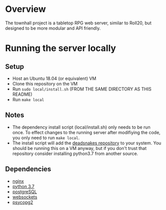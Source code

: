 # Overview
The townhall project is a tabletop RPG web server, similar to Roll20, but designed to be more modular and API friendly.

# Running the server locally

## Setup
 - Host an Ubuntu 18.04 (or equivalent) VM
 - Clone this repository on the VM
 - Run `sudo local/install.sh` (FROM THE SAME DIRECTORY AS THIS README)
 - Run `make local`

## Notes
 - The dependency install script (local/install.sh) only needs to be run once. To effect changes to the running server after modifiying the code, you only need to run `make local`.
 - The install script will add the [deadsnakes repository](https://launchpad.net/~deadsnakes/+archive/ubuntu/ppa) to your system. You should be running this on a VM anyway, but if you don't trust that repository consider installing python3.7 from another source.

## Dependencies
 - [nginx](https://www.nginx.com/)
 - [python 3.7](https://www.python.org/downloads/)
 - [postgreSQL](https://www.postgresql.org/)
 - [websockets](https://pypi.org/project/websockets/)
 - [psycopg2](https://pypi.org/project/psycopg2/)
